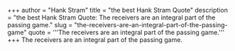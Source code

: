 +++
author = "Hank Stram"
title = "the best Hank Stram Quote"
description = "the best Hank Stram Quote: The receivers are an integral part of the passing game."
slug = "the-receivers-are-an-integral-part-of-the-passing-game"
quote = '''The receivers are an integral part of the passing game.'''
+++
The receivers are an integral part of the passing game.
